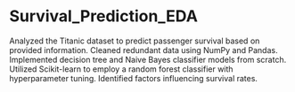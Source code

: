 # Survival_Prediction_EDA
 Analyzed the Titanic dataset to predict passenger survival based on provided information. Cleaned redundant data using NumPy and Pandas. Implemented decision tree and Naive Bayes classifier models from scratch. Utilized Scikit-learn to employ a random forest classifier with hyperparameter tuning. Identified factors influencing survival rates.
